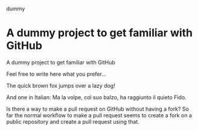 dummy

A dummy project to get familiar with GitHub
=====

A dummy project to get familiar with GitHub

Feel free to write here what you prefer...

The quick brown fox jumps over a lazy dog!

And one in Italian: Ma la volpe, col suo balzo, ha raggiunto il quieto Fido.

Is there a way to make a pull request on GitHub without having a fork? So far the normal workflow to make a pull request seems to create a fork on a public repository and create a pull request using that.
